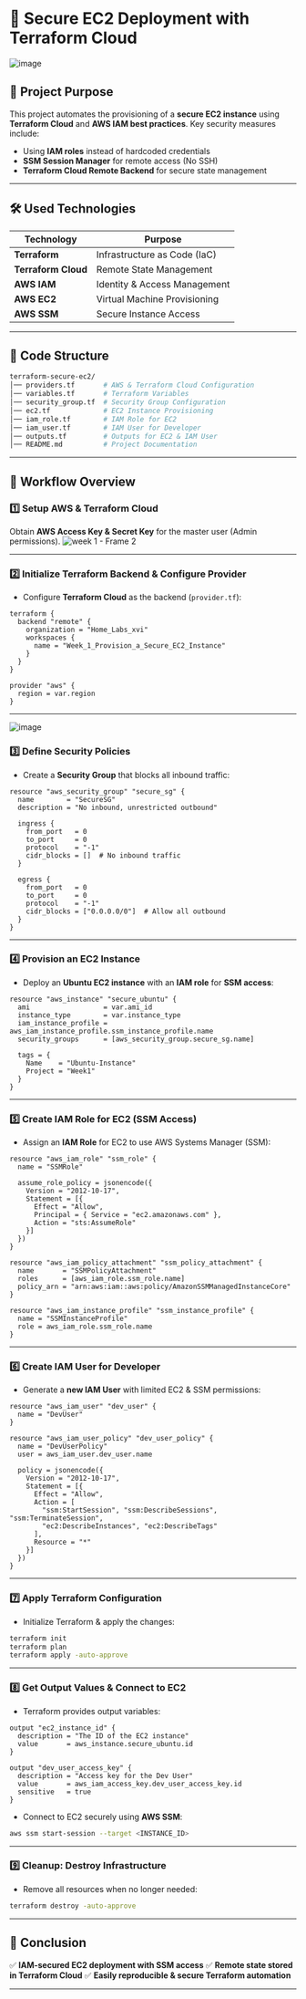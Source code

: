 # 🚀 Secure EC2 Deployment with Terraform Cloud
![image](https://github.com/user-attachments/assets/928c149a-9c5d-4bcf-a82f-3baea87c85d9)

## 📌 Project Purpose
This project automates the provisioning of a **secure EC2 instance** using **Terraform Cloud** and **AWS IAM best practices**. Key security measures include:
- Using **IAM roles** instead of hardcoded credentials
- **SSM Session Manager** for remote access (No SSH)
- **Terraform Cloud Remote Backend** for secure state management

---

## 🛠️ Used Technologies
| Technology       | Purpose |
|-----------------|---------|
| **Terraform**   | Infrastructure as Code (IaC) |
| **Terraform Cloud** | Remote State Management |
| **AWS IAM**     | Identity & Access Management |
| **AWS EC2**     | Virtual Machine Provisioning |
| **AWS SSM**     | Secure Instance Access |

---

## 📂 Code Structure
```bash
terraform-secure-ec2/
│── providers.tf       # AWS & Terraform Cloud Configuration
│── variables.tf       # Terraform Variables
│── security_group.tf  # Security Group Configuration
│── ec2.tf             # EC2 Instance Provisioning
│── iam_role.tf        # IAM Role for EC2
│── iam_user.tf        # IAM User for Developer
│── outputs.tf         # Outputs for EC2 & IAM User
│── README.md          # Project Documentation
```

---

## 🔄 Workflow Overview

### 1️⃣ **Setup AWS & Terraform Cloud**
 Obtain **AWS Access Key & Secret Key** for the master user (Admin permissions).
![week 1 - Frame 2](https://github.com/user-attachments/assets/b72928c3-f7a2-417e-8694-1f797b5be58e)


---

### 2️⃣ **Initialize Terraform Backend & Configure Provider**
- Configure **Terraform Cloud** as the backend (`provider.tf`):

```hcl
terraform {
  backend "remote" {
    organization = "Home_Labs_xvi"
    workspaces {
      name = "Week_1_Provision_a_Secure_EC2_Instance"
    }
  }
}

provider "aws" {
  region = var.region
}
```

---
![image](https://github.com/user-attachments/assets/e36b7c05-4279-44e2-bd87-16a155f58884)

### 3️⃣ **Define Security Policies**
- Create a **Security Group** that blocks all inbound traffic:

```hcl
resource "aws_security_group" "secure_sg" {
  name        = "SecureSG"
  description = "No inbound, unrestricted outbound"

  ingress {
    from_port   = 0
    to_port     = 0
    protocol    = "-1"
    cidr_blocks = []  # No inbound traffic
  }

  egress {
    from_port   = 0
    to_port     = 0
    protocol    = "-1"
    cidr_blocks = ["0.0.0.0/0"]  # Allow all outbound
  }
}
```

---

### 4️⃣ **Provision an EC2 Instance**
- Deploy an **Ubuntu EC2 instance** with an **IAM role** for **SSM access**:

```hcl
resource "aws_instance" "secure_ubuntu" {
  ami                  = var.ami_id
  instance_type        = var.instance_type
  iam_instance_profile = aws_iam_instance_profile.ssm_instance_profile.name
  security_groups      = [aws_security_group.secure_sg.name]

  tags = {
    Name    = "Ubuntu-Instance"
    Project = "Week1"
  }
}
```

---

### 5️⃣ **Create IAM Role for EC2 (SSM Access)**
- Assign an **IAM Role** for EC2 to use AWS Systems Manager (SSM):

```hcl
resource "aws_iam_role" "ssm_role" {
  name = "SSMRole"

  assume_role_policy = jsonencode({
    Version = "2012-10-17",
    Statement = [{
      Effect = "Allow",
      Principal = { Service = "ec2.amazonaws.com" },
      Action = "sts:AssumeRole"
    }]
  })
}

resource "aws_iam_policy_attachment" "ssm_policy_attachment" {
  name       = "SSMPolicyAttachment"
  roles      = [aws_iam_role.ssm_role.name]
  policy_arn = "arn:aws:iam::aws:policy/AmazonSSMManagedInstanceCore"
}

resource "aws_iam_instance_profile" "ssm_instance_profile" {
  name = "SSMInstanceProfile"
  role = aws_iam_role.ssm_role.name
}
```

---

### 6️⃣ **Create IAM User for Developer**
- Generate a **new IAM User** with limited EC2 & SSM permissions:

```hcl
resource "aws_iam_user" "dev_user" {
  name = "DevUser"
}

resource "aws_iam_user_policy" "dev_user_policy" {
  name = "DevUserPolicy"
  user = aws_iam_user.dev_user.name

  policy = jsonencode({
    Version = "2012-10-17",
    Statement = [{
      Effect = "Allow",
      Action = [
        "ssm:StartSession", "ssm:DescribeSessions", "ssm:TerminateSession",
        "ec2:DescribeInstances", "ec2:DescribeTags"
      ],
      Resource = "*"
    }]
  })
}
```

---

### 7️⃣ **Apply Terraform Configuration**
- Initialize Terraform & apply the changes:

```sh
terraform init
terraform plan
terraform apply -auto-approve
```

---

### 8️⃣ **Get Output Values & Connect to EC2**
- Terraform provides output variables:

```hcl
output "ec2_instance_id" {
  description = "The ID of the EC2 instance"
  value       = aws_instance.secure_ubuntu.id
}

output "dev_user_access_key" {
  description = "Access key for the Dev User"
  value       = aws_iam_access_key.dev_user_access_key.id
  sensitive   = true
}
```

- Connect to EC2 securely using **AWS SSM**:

```sh
aws ssm start-session --target <INSTANCE_ID>
```

---

### 9️⃣ **Cleanup: Destroy Infrastructure**
- Remove all resources when no longer needed:

```sh
terraform destroy -auto-approve
```

---

## 📢 Conclusion
✅ **IAM-secured EC2 deployment with SSM access**
✅ **Remote state stored in Terraform Cloud**
✅ **Easily reproducible & secure Terraform automation**

---


